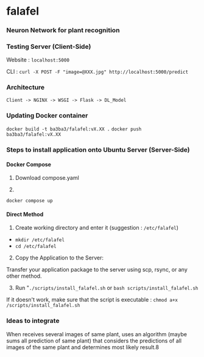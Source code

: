 # falafel

### Neuron Network for plant recognition


### Testing Server (Client-Side)

Website :   `localhost:5000`

CLI :       `curl -X POST -F "image=@XXX.jpg" http://localhost:5000/predict`



### Architecture 

`Client -> NGINX -> WSGI -> Flask -> DL_Model`



### Updating Docker container

`docker build -t ba3ba3/falafel:vX.XX .`
`docker push ba3ba3/falafel:vX.XX`



### Steps to install application onto Ubuntu Server (Server-Side)

#### Docker Compose

1. Download compose.yaml

2. 
`docker compose up`


#### Direct Method

1. Create working directory and enter it (suggestion : `/etc/falafel`)

- `mkdir /etc/falafel`
- `cd /etc/falafel`

2. Copy the Application to the Server:

Transfer your application package to the server using scp, rsync, or any other method.


3. Run "`./scripts/install_falafel.sh`  or `bash scripts/install_falafel.sh`

If it doesn't work, make sure that the script is executable : `chmod a+x /scripts/install_falafel.sh`




### Ideas to integrate

When receives several images of same plant, uses an algorithm (maybe sums all prediction of same plant) that considers the predictions of all images of the same plant and determines most likely result.8

